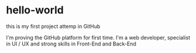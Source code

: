 # hello-world
this is my first project attemp in GitHub

I'm proving the GitHub platform for first time. I'm a web developer, specialist in UI / UX and strong skills in Front-End and Back-End


